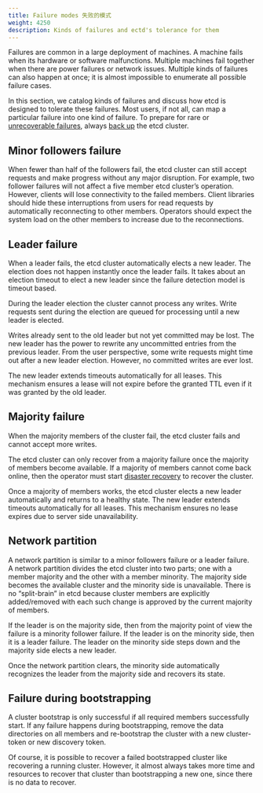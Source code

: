 ```yaml
---
title: Failure modes 失败的模式
weight: 4250
description: Kinds of failures and ectd's tolerance for them
---
```


Failures are common in a large deployment of machines. A machine fails when its hardware or software malfunctions. Multiple machines fail together when there are power failures or network issues. Multiple kinds of failures can also happen at once; it is almost impossible to enumerate all possible failure cases.

In this section, we catalog kinds of failures and discuss how etcd is designed to tolerate these failures. Most users, if not all, can map a particular failure into one kind of failure. To prepare for rare or [unrecoverable failures][unrecoverable], always [back up][backup] the etcd cluster.

## Minor followers failure

When fewer than half of the followers fail, the etcd cluster can still accept requests and make progress without any major disruption. For example, two follower failures will not affect a five member etcd cluster’s operation. However, clients will lose connectivity to the failed members. Client libraries should hide these interruptions from users for read requests by automatically reconnecting to other members. Operators should expect the system load on the other members to increase due to the reconnections.

## Leader failure

When a leader fails, the etcd cluster automatically elects a new leader. The election does not happen instantly once the leader fails. It takes about an election timeout to elect a new leader since the failure detection model is timeout based.

During the leader election the cluster cannot process any writes. Write requests sent during the election are queued for processing until a new leader is elected.

Writes already sent to the old leader but not yet committed may be lost. The new leader has the power to rewrite any uncommitted entries from the previous leader. From the user perspective, some write requests might time out after a new leader election. However, no committed writes are ever lost.

The new leader extends timeouts automatically for all leases. This mechanism ensures a lease will not expire before the granted TTL even if it was granted by the old leader.

## Majority failure

When the majority members of the cluster fail, the etcd cluster fails and cannot accept more writes.

The etcd cluster can only recover from a majority failure once the majority of members become available. If a majority of members cannot come back online, then the operator must start [disaster recovery][unrecoverable] to recover the cluster.

Once a majority of members works, the etcd cluster elects a new leader automatically and returns to a healthy state. The new leader extends timeouts automatically for all leases. This mechanism ensures no lease expires due to server side unavailability.

## Network partition

A network partition is similar to a minor followers failure or a leader failure. A network partition divides the etcd cluster into two parts; one with a member majority and the other with a member minority. The majority side becomes the available cluster and the minority side is unavailable. There is no “split-brain” in etcd because cluster members are explicitly added/removed with each such change is approved by the current majority of members.

If the leader is on the majority side, then from the majority point of view the failure is a minority follower failure. If the leader is on the minority side, then it is a leader failure. The leader on the minority side steps down and the majority side elects a new leader.

Once the network partition clears, the minority side automatically recognizes the leader from the majority side and recovers its state.

## Failure during bootstrapping

A cluster bootstrap is only successful if all required members successfully start. If any failure happens during bootstrapping, remove the data directories on all members and re-bootstrap the cluster with a new cluster-token or new discovery token.

Of course, it is possible to recover a failed bootstrapped cluster like recovering a running cluster. However, it almost always takes more time and resources to recover that cluster than bootstrapping a new one, since there is no data to recover.

[backup]: maintenance#snapshot-backup
[unrecoverable]: recovery
